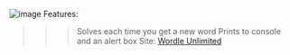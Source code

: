   ![image](https://github.com/GogleSiteBank/wordleunlimitedsolver/assets/125816677/9620a4c5-6440-42a5-8146-b28cd39bf0c1)
Features:
>>> Solves each time you get a new word
>>> Prints to console and an alert box
Site: [Wordle Unlimited](https://wordleunlimited.org)
